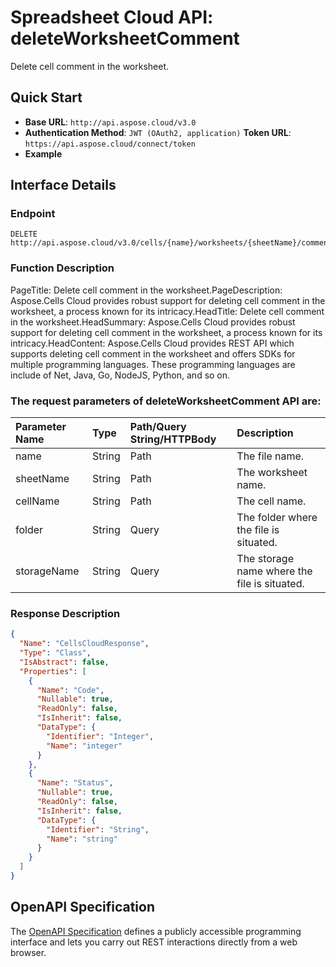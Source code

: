 # **Spreadsheet Cloud API: deleteWorksheetComment**

Delete cell comment in the worksheet. 


## **Quick Start**

- **Base URL**: `http://api.aspose.cloud/v3.0`
- **Authentication Method**: `JWT (OAuth2, application)`  **Token URL**: `https://api.aspose.cloud/connect/token`
- **Example** 

## **Interface Details**

### **Endpoint** 

```
DELETE http://api.aspose.cloud/v3.0/cells/{name}/worksheets/{sheetName}/comments/{cellName}
```
### **Function Description**
PageTitle: Delete cell comment in the worksheet.PageDescription: Aspose.Cells Cloud provides robust support for deleting cell comment in the worksheet, a process known for its intricacy.HeadTitle: Delete cell comment in the worksheet.HeadSummary: Aspose.Cells Cloud provides robust support for deleting cell comment in the worksheet, a process known for its intricacy.HeadContent: Aspose.Cells Cloud provides REST API which supports deleting cell comment in the worksheet and offers SDKs for multiple programming languages. These programming languages are include of Net, Java, Go, NodeJS, Python, and so on.

### The request parameters of **deleteWorksheetComment** API are: 

| Parameter Name | Type | Path/Query String/HTTPBody | Description | 
| :- | :- | :- |:- | 
|name|String|Path|The file name.|
|sheetName|String|Path|The worksheet name.|
|cellName|String|Path|The cell name.|
|folder|String|Query|The folder where the file is situated.|
|storageName|String|Query|The storage name where the file is situated.|

### **Response Description**
```json
{
  "Name": "CellsCloudResponse",
  "Type": "Class",
  "IsAbstract": false,
  "Properties": [
    {
      "Name": "Code",
      "Nullable": true,
      "ReadOnly": false,
      "IsInherit": false,
      "DataType": {
        "Identifier": "Integer",
        "Name": "integer"
      }
    },
    {
      "Name": "Status",
      "Nullable": true,
      "ReadOnly": false,
      "IsInherit": false,
      "DataType": {
        "Identifier": "String",
        "Name": "string"
      }
    }
  ]
}
```


## OpenAPI Specification

The [OpenAPI Specification](https://reference.aspose.cloud/cells/#/WorksheetsController/DeleteWorksheetComment) defines a publicly accessible programming interface and lets you carry out REST interactions directly from a web browser.

